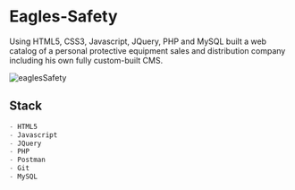 # Eagles-Safety
Using HTML5, CSS3, Javascript, JQuery, PHP and MySQL built a web catalog of a personal protective equipment sales and distribution company including his own fully custom-built CMS.

![eaglesSafety](https://user-images.githubusercontent.com/65001610/136281535-e20bf35c-05cc-48ab-8bd4-de9f19ca27a0.png)

## Stack

```python
- HTML5
- Javascript
- JQuery
- PHP
- Postman
- Git
- MySQL
```
